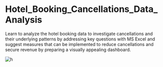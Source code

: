 # Hotel_Booking_Cancellations_Data_Analysis

Learn to analyze the hotel booking data to investigate cancellations and their underlying patterns by addressing key questions with MS Excel and suggest measures that can be implemented to reduce cancellations and secure revenue by preparing a visually appealing dashboard.

![h](https://github.com/CoderNitu/Hotel_Booking_Cancellations_Data_Analysis/assets/87817227/33987016-4d4b-49e7-ad5f-916f729fb006)


